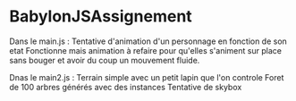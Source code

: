 # BabylonJSAssignement

Dans le main.js :
Tentative d'animation d'un personnage en fonction de son etat 
Fonctionne mais animation à refaire pour qu'elles s'animent sur place sans bouger et avoir du coup un mouvement fluide.

Dnas le main2.js :
Terrain simple avec un petit lapin que l'on controle
Foret de 100 arbres générés avec des instances
Tentative de skybox

